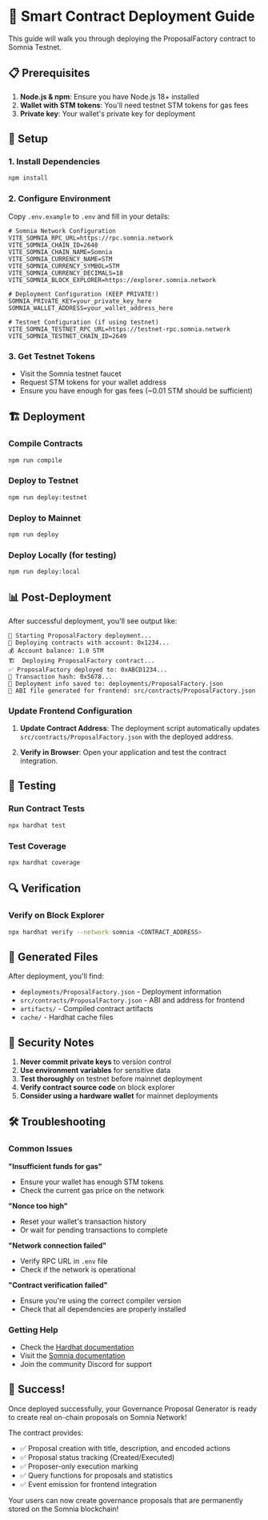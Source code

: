 # 🚀 Smart Contract Deployment Guide

This guide will walk you through deploying the ProposalFactory contract to Somnia Testnet.

## 📋 Prerequisites

1. **Node.js & npm**: Ensure you have Node.js 18+ installed
2. **Wallet with STM tokens**: You'll need testnet STM tokens for gas fees
3. **Private key**: Your wallet's private key for deployment

## 🔧 Setup

### 1. Install Dependencies
```bash
npm install
```

### 2. Configure Environment
Copy `.env.example` to `.env` and fill in your details:

```env
# Somnia Network Configuration
VITE_SOMNIA_RPC_URL=https://rpc.somnia.network
VITE_SOMNIA_CHAIN_ID=2648
VITE_SOMNIA_CHAIN_NAME=Somnia
VITE_SOMNIA_CURRENCY_NAME=STM
VITE_SOMNIA_CURRENCY_SYMBOL=STM
VITE_SOMNIA_CURRENCY_DECIMALS=18
VITE_SOMNIA_BLOCK_EXPLORER=https://explorer.somnia.network

# Deployment Configuration (KEEP PRIVATE!)
SOMNIA_PRIVATE_KEY=your_private_key_here
SOMNIA_WALLET_ADDRESS=your_wallet_address_here

# Testnet Configuration (if using testnet)
VITE_SOMNIA_TESTNET_RPC_URL=https://testnet-rpc.somnia.network
VITE_SOMNIA_TESTNET_CHAIN_ID=2649
```

### 3. Get Testnet Tokens
- Visit the Somnia testnet faucet
- Request STM tokens for your wallet address
- Ensure you have enough for gas fees (~0.01 STM should be sufficient)

## 🏗️ Deployment

### Compile Contracts
```bash
npm run compile
```

### Deploy to Testnet
```bash
npm run deploy:testnet
```

### Deploy to Mainnet
```bash
npm run deploy
```

### Deploy Locally (for testing)
```bash
npm run deploy:local
```

## 📊 Post-Deployment

After successful deployment, you'll see output like:

```
🚀 Starting ProposalFactory deployment...
📝 Deploying contracts with account: 0x1234...
💰 Account balance: 1.0 STM
🏗️  Deploying ProposalFactory contract...
✅ ProposalFactory deployed to: 0xABCD1234...
🔗 Transaction hash: 0x5678...
💾 Deployment info saved to: deployments/ProposalFactory.json
📄 ABI file generated for frontend: src/contracts/ProposalFactory.json
```

### Update Frontend Configuration

1. **Update Contract Address**: The deployment script automatically updates `src/contracts/ProposalFactory.json` with the deployed address.

2. **Verify in Browser**: Open your application and test the contract integration.

## 🧪 Testing

### Run Contract Tests
```bash
npx hardhat test
```

### Test Coverage
```bash
npx hardhat coverage
```

## 🔍 Verification

### Verify on Block Explorer
```bash
npx hardhat verify --network somnia <CONTRACT_ADDRESS>
```

## 📁 Generated Files

After deployment, you'll find:

- `deployments/ProposalFactory.json` - Deployment information
- `src/contracts/ProposalFactory.json` - ABI and address for frontend
- `artifacts/` - Compiled contract artifacts
- `cache/` - Hardhat cache files

## 🚨 Security Notes

1. **Never commit private keys** to version control
2. **Use environment variables** for sensitive data
3. **Test thoroughly** on testnet before mainnet deployment
4. **Verify contract source code** on block explorer
5. **Consider using a hardware wallet** for mainnet deployments

## 🛠️ Troubleshooting

### Common Issues

**"Insufficient funds for gas"**
- Ensure your wallet has enough STM tokens
- Check the current gas price on the network

**"Nonce too high"**
- Reset your wallet's transaction history
- Or wait for pending transactions to complete

**"Network connection failed"**
- Verify RPC URL in `.env` file
- Check if the network is operational

**"Contract verification failed"**
- Ensure you're using the correct compiler version
- Check that all dependencies are properly installed

### Getting Help

- Check the [Hardhat documentation](https://hardhat.org/docs)
- Visit the [Somnia documentation](https://docs.somnia.network)
- Join the community Discord for support

## 🎉 Success!

Once deployed successfully, your Governance Proposal Generator is ready to create real on-chain proposals on Somnia Network!

The contract provides:
- ✅ Proposal creation with title, description, and encoded actions
- ✅ Proposal status tracking (Created/Executed)
- ✅ Proposer-only execution marking
- ✅ Query functions for proposals and statistics
- ✅ Event emission for frontend integration

Your users can now create governance proposals that are permanently stored on the Somnia blockchain!